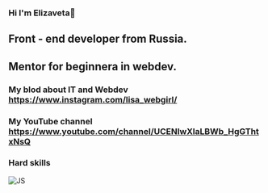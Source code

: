 ### Hi I'm Elizaveta👋
## Front - end developer from Russia.
## Mentor for beginnera in webdev.
### My blod about IT and Webdev https://www.instagram.com/lisa_webgirl/
### My YouTube channel https://www.youtube.com/channel/UCENIwXlaLBWb_HgGThtxNsQ
### Hard skills
![JS](https://www.flaticon.com/ru/free-icon/js_541509?term=js&page=1&position=22&page=1&position=22&related_id=541509&origin=search)



<!--
**LisawebG/LisawebG** is a ✨ _special_ ✨ repository because its `README.md` (this file) appears on your GitHub profile.

Here are some ideas to get you started:

- 🔭 I’m currently working on ...
- 🌱 I’m currently learning ...
- 👯 I’m looking to collaborate on ...
- 🤔 I’m looking for help with ...
- 💬 Ask me about ...
- 📫 How to reach me: ...
- 😄 Pronouns: ...
- ⚡ Fun fact: ...
-->
